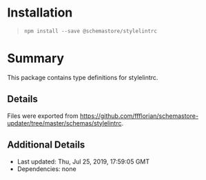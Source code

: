 # Installation
> `npm install --save @schemastore/stylelintrc`

# Summary
This package contains type definitions for stylelintrc.

## Details
Files were exported from https://github.com/ffflorian/schemastore-updater/tree/master/schemas/stylelintrc.

## Additional Details
* Last updated: Thu, Jul 25, 2019, 17:59:05 GMT
* Dependencies: none
